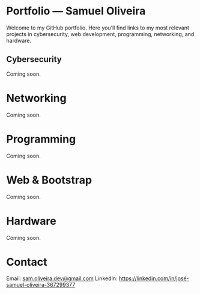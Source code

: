 # Portfolio — Samuel Oliveira

Welcome to my GitHub portfolio. Here you’ll find links to my most relevant projects in cybersecurity, web development, programming, networking, and hardware.

## Cybersecurity

Coming soon.

# Networking

Coming soon.

# Programming

Coming soon.

# Web & Bootstrap

Coming soon.

# Hardware

Coming soon.

# Contact

Email: sam.oliveira.dev@gmail.com
LinkedIn: https://linkedin.com/in/josé-samuel-oliveira-367299377
